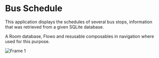 # Bus Schedule
This application displays the schedules of several bus stops, information that was retrieved from a given SQLite database.

A Room database, Flows and resusable composables in navigation where used for this purpose.

![Frame 1](https://github.com/Camilo-Hernandez/Bus-Schedule/assets/36543483/4475fd13-51e2-44fc-8ada-a2b612427320)


